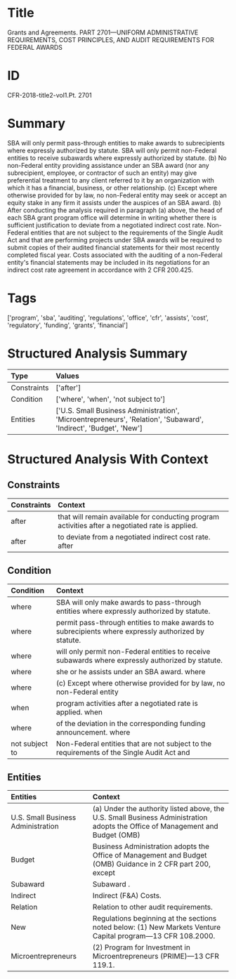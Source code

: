 # Title

 Grants and Agreements. PART 2701—UNIFORM ADMINISTRATIVE REQUIREMENTS, COST PRINCIPLES, AND AUDIT REQUIREMENTS FOR FEDERAL AWARDS


# ID

 CFR-2018-title2-vol1.Pt. 2701


# Summary

SBA will only permit pass-through entities to make awards to subrecipients where expressly authorized by statute.
SBA will only permit non-Federal entities to receive subawards where expressly authorized by statute.
(b) No non-Federal entity providing assistance under an SBA award (nor any subrecipient, employee, or contractor of such an entity) may give preferential treatment to any client referred to it by an organization with which it has a financial, business, or other relationship.
(c) Except where otherwise provided for by law, no non-Federal entity may seek or accept an equity stake in any firm it assists under the auspices of an SBA award.
(b) After conducting the analysis required in paragraph (a) above, the head of each SBA grant program office will determine in writing whether there is sufficient justification to deviate from a negotiated indirect cost rate.
Non-Federal entities that are not subject to the requirements of the Single Audit Act and that are performing projects under SBA awards will be required to submit copies of their audited financial statements for their most recently completed fiscal year.
Costs associated with the auditing of a non-Federal entity's financial statements may be included in its negotiations for an indirect cost rate agreement in accordance with 2 CFR 200.425.


# Tags

['program', 'sba', 'auditing', 'regulations', 'office', 'cfr', 'assists', 'cost', 'regulatory', 'funding', 'grants', 'financial']


# Structured Analysis Summary

| Type        | Values                                                                                                            |
|:------------|:------------------------------------------------------------------------------------------------------------------|
| Constraints | ['after']                                                                                                         |
| Condition   | ['where', 'when', 'not subject to']                                                                               |
| Entities    | ['U.S. Small Business Administration', 'Microentrepreneurs', 'Relation', 'Subaward', 'Indirect', 'Budget', 'New'] |


# Structured Analysis With Context

 


## Constraints

| Constraints   | Context                                                                                           |
|:--------------|:--------------------------------------------------------------------------------------------------|
| after         | that will remain available for conducting program activities after  a negotiated rate is applied. |
| after         | to deviate from a negotiated indirect cost rate. after                                            |


## Condition

| Condition      | Context                                                                                              |
|:---------------|:-----------------------------------------------------------------------------------------------------|
| where          | SBA will only make awards to pass-through entities  where  expressly authorized by statute.          |
| where          | permit pass-through entities to make awards to subrecipients where  expressly authorized by statute. |
| where          | will only permit non-Federal entities to receive subawards where  expressly authorized by statute.   |
| where          | she or he assists under an SBA award. where                                                          |
| where          | (c) Except  where otherwise provided for by law, no non-Federal entity                               |
| when           | program activities after a negotiated rate is applied. when                                          |
| where          | of the deviation in the corresponding funding announcement. where                                    |
| not subject to | Non-Federal entities that are  not subject to the requirements of the Single Audit Act and           |


## Entities

| Entities                           | Context                                                                                                                        |
|:-----------------------------------|:-------------------------------------------------------------------------------------------------------------------------------|
| U.S. Small Business Administration | (a) Under the authority listed above, the  U.S. Small Business Administration adopts the Office of Management and Budget (OMB) |
| Budget                             | Business Administration adopts the Office of Management and Budget (OMB) Guidance in 2 CFR part 200, except                    |
| Subaward                           | Subaward .                                                                                                                     |
| Indirect                           | Indirect  (F&A) Costs.                                                                                                         |
| Relation                           | Relation  to other audit requirements.                                                                                         |
| New                                | Regulations beginning at the sections noted below: (1) New  Markets Venture Capital program&#8212;13 CFR 108.2000.             |
| Microentrepreneurs                 | (2) Program for Investment in  Microentrepreneurs  (PRIME)&#8212;13 CFR 119.1.                                                 |


